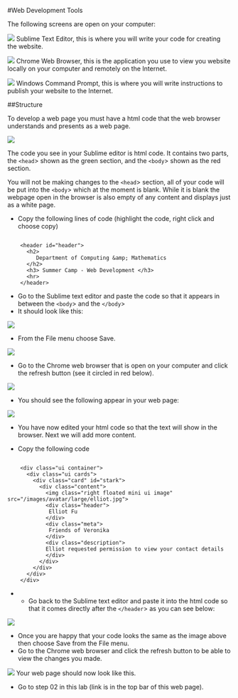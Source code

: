 #Web Development Tools


The following screens are open on your computer:

![](./img/01.png)
Sublime Text Editor, this is where you will write your code for creating the website.



![](./img/02.png)
Chrome Web Browser, this is the application you use to view you website locally on your computer and remotely on the Internet.


![](./img/03.png)
Windows Command Prompt, this is where you will write instructions to publish your website to the Internet.

##Structure

To develop a web page you must have a html code that the web browser understands and presents as a web page.

![](./img/04.png)

The code you see in your Sublime editor is html code. It contains two parts, the `<head`> shown as the green section, and the `<body`> shown as the red section.

You will not be making changes to the `<head`> section, all of your code will be put into the `<body`> which at the moment is blank. While it is blank the webpage open in the browser is also empty of any content and displays just as a white page. 

- Copy the following lines of code (highlight the code, right click and choose copy) 

~~~

    <header id="header">
      <h2>
         Department of Computing &amp; Mathematics
      </h2>
      <h3> Summer Camp - Web Development </h3>
      <hr>
    </header>

~~~     

- Go to the Sublime text editor and paste the code so that it appears in between the `<body`> and the `</body`>
- It should look like this:


![](./img/05.png)

- From the File menu choose Save.

![](./img/06.png)

- Go to the Chrome web browser that is open on your computer and click the refresh button (see it circled in red below).

![](./img/07.png)

- You should see the following appear in your web page:

![](./img/08.png)

- You have now edited your html code so that the text will show in the browser. Next we will add more content.

- Copy the following code 

~~~

    <div class="ui container">
      <div class="ui cards">
        <div class="card" id="stark">
          <div class="content">
            <img class="right floated mini ui image" src="/images/avatar/large/elliot.jpg">
            <div class="header">
             Elliot Fu
            </div>
            <div class="meta">
             Friends of Veronika
            </div>
            <div class="description">
            Elliot requested permission to view your contact details
            </div>
          </div>
        </div>
      </div>
    </div>  

~~~

- - Go back to the Sublime text editor and paste it into the html code so that it comes directly after the `</header`> as you can see below:

![](./img/09.png)

- Once you are happy that your code looks the same as the image above then choose Save from the File menu.
- Go to the Chrome web browser and click the refresh button to be able to view the changes you made.

![](./img/10.png)
Your web page should now look like this.

- Go to step 02 in this lab (link is in the top bar of this web page).